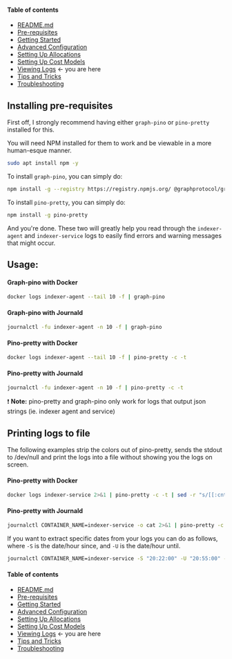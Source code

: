 #### Table of contents

- [README.md](https://github.com/aavegotchi/graph-polygon-docker/blob/main/README.md)
- [Pre-requisites](https://github.com/aavegotchi/graph-polygon-docker/blob/main/docs/pre-requisites.md)
- [Getting Started](https://github.com/aavegotchi/graph-polygon-docker/blob/main/docs/getting-started.md)
- [Advanced Configuration](https://github.com/aavegotchi/graph-polygon-docker/blob/main/docs/advanced-config.md)
- [Setting Up Allocations](https://github.com/aavegotchi/graph-polygon-docker/blob/main/docs/allocations.md)
- [Setting Up Cost Models](https://github.com/aavegotchi/graph-polygon-docker/blob/main/docs/costmodels.md)
- [Viewing Logs](https://github.com/aavegotchi/graph-polygon-docker/blob/main/docs/logs.md) <- you are here
- [Tips and Tricks](https://github.com/aavegotchi/graph-polygon-docker/blob/main/docs/tips.md)
- [Troubleshooting](https://github.com/aavegotchi/graph-polygon-docker/blob/main/docs/troubleshooting.md)






## Installing pre-requisites


First off, I strongly recommend having either `graph-pino` or `pino-pretty` installed for this.

You will need NPM installed for them to work and be viewable in a more human-esque manner.

```bash
sudo apt install npm -y

```

To install `graph-pino`, you can simply do:

```bash
npm install -g --registry https://registry.npmjs.org/ @graphprotocol/graph-pino

```

To install `pino-pretty`, you can simply do:

```bash
npm install -g pino-pretty

```

And you're done. These two will greatly help you read through the `indexer-agent` and `indexer-service` logs to easily find errors and warning messages that might occur.

## Usage:

#### Graph-pino with Docker

```bash
docker logs indexer-agent --tail 10 -f | graph-pino

```

#### Graph-pino with Journald

```bash
journalctl -fu indexer-agent -n 10 -f | graph-pino

```

#### Pino-pretty with Docker

```bash
docker logs indexer-agent --tail 10 -f | pino-pretty -c -t

```

#### Pino-pretty with Journald

```bash
journalctl -fu indexer-agent -n 10 -f | pino-pretty -c -t

```

:exclamation: **Note:** pino-pretty and graph-pino only work for logs that output json strings (ie. indexer agent and service)

## Printing logs to file

The following examples strip the colors out of pino-pretty, sends the stdout to /dev/null and print the logs into a file without showing you the logs on screen.

#### Pino-pretty with Docker

```bash
docker logs indexer-service 2>&1 | pino-pretty -c -t | sed -r "s/[[:cntrl:]]\[[0-9]{1,3}m//g" | tee service.log &> /dev/null &
```



#### Pino-pretty with Journald

```bash
journalctl CONTAINER_NAME=indexer-service -o cat 2>&1 | pino-pretty -c -t | sed -r "s/[[:cntrl:]]\[[0-9]{1,3}m//g" | tee service.log &> /dev/null &
```

If you want to extract specific dates from your logs you can do as follows, where `-S` is the date/hour since, and `-U` is the date/hour until.

```bash
journalctl CONTAINER_NAME=indexer-service -S "20:22:00" -U "20:55:00" -o cat 2>&1 | pino-pretty -c -t | sed -r "s/[[:cntrl:]]\[[0-9]{1,3}m//g" | tee service.log &> /dev/null &
```





#### Table of contents

- [README.md](https://github.com/aavegotchi/graph-polygon-docker/blob/main/README.md)
- [Pre-requisites](https://github.com/aavegotchi/graph-polygon-docker/blob/main/docs/pre-requisites.md)
- [Getting Started](https://github.com/aavegotchi/graph-polygon-docker/blob/main/docs/getting-started.md)
- [Advanced Configuration](https://github.com/aavegotchi/graph-polygon-docker/blob/main/docs/advanced-config.md)
- [Setting Up Allocations](https://github.com/aavegotchi/graph-polygon-docker/blob/main/docs/allocations.md)
- [Setting Up Cost Models](https://github.com/aavegotchi/graph-polygon-docker/blob/main/docs/costmodels.md)
- [Viewing Logs](https://github.com/aavegotchi/graph-polygon-docker/blob/main/docs/logs.md) <- you are here
- [Tips and Tricks](https://github.com/aavegotchi/graph-polygon-docker/blob/main/docs/tips.md)
- [Troubleshooting](https://github.com/aavegotchi/graph-polygon-docker/blob/main/docs/troubleshooting.md)
